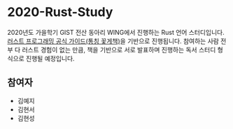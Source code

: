 # 2020-Rust-Study

2020년도 가을학기 GIST 전산 동아리 WING에서 진행하는 Rust 언어 스터디입니다. [러스트 프로그래밍 공식 가이드(통칭 꽃게책)](https://www.aladin.co.kr/shop/wproduct.aspx?ItemId=216867525)을 기반으로 진행됩니다. 참여하는 사람 전부 다 러스트 경험이 없는 만큼, 책을 기반으로 서로 발표하며 진행하는 독서 스터디 형식으로 진행될 예정입니다.

## 참여자

- 김예지
- 김현서
- 김현성